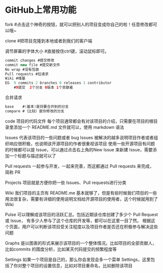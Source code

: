 # GitHub上常用功能
fork  #点击这个神奇的按钮，就可以把别人的项目变成你自己的啦！任意修改都可以哦~

clone #把项目克隆到本地或者到我们的客户端

调节屏幕的字体大小 #直接按住ctrl键，滚动鼠标即可。
```java
commit changes #提交修改
commit new file #提交新文件
No wrap #没有包装
Pull requests #拉请求
Wiki #维基
EG  9 commits 2 branches 0 releases 1 contributor
    #9提交  2个分支 0版本 1个贡献者
```    
合并请求
```java
base    #(基本)是将要合并到的分支
compare #（比较）是你修改的分支
```
code 项目的代码文件 每个项目通常都会有对该项目的介绍，只需要在项目的根目录里添加一个 README.md 文件就可以，使用 markdown 语法

Issues 代表该项目的一些问题或者 bug      Issues 被解决的越多说明项目作者或者组织响应很积极，也说明该开源项目的作者很重视该项目
使用一些开源项目有问题的时候都可以提 Issue，可以通过点击右上角的New Issue 来新建 Issue，需要添加一个标题与描述就可以了

Pull requests 一起参与开发，一起来完善，而这都通过 Pull requests 来完成，简称 PR

Projects 项目就是方便你把一些 Issues、Pull requests进行分类

Wiki 我们项目的主页有 README.me 基本就够了，但是有些时候我们项目的一些用法很复杂，需要有详细的使用说明文档给开源项目的使用者，这个时候就用到了Wiki

Pulse 可以理解成该项目的活跃汇总。包括近期该仓库创建了多少个 Pull Request 或 Issue， 有多少人参与了这个仓库的开发等，都可以在这里一目了然。
根据这个页面，用户可以判断该项目受关注程度以及项目作者是否还在积极参与解决这些问题

Graphs 是以图表的形式来展示该项目的一个整体情况。比如项目的全部贡献人，比如commits 的围度分析，比如某天代码提交的频繁程度等

Settings  如果一个项目是自己的，那么你会发现会多一个菜单 Settings，这里包括了你对整个项目的设置信息，比如对项目重命名，比如删除该项目

